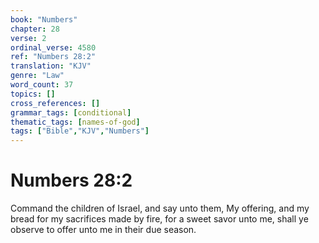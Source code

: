 ```yaml
---
book: "Numbers"
chapter: 28
verse: 2
ordinal_verse: 4580
ref: "Numbers 28:2"
translation: "KJV"
genre: "Law"
word_count: 37
topics: []
cross_references: []
grammar_tags: [conditional]
thematic_tags: [names-of-god]
tags: ["Bible","KJV","Numbers"]
---
```


# Numbers 28:2

Command the children of Israel, and say unto them, My offering, and my bread for my sacrifices made by fire, for a sweet savor unto me, shall ye observe to offer unto me in their due season.
